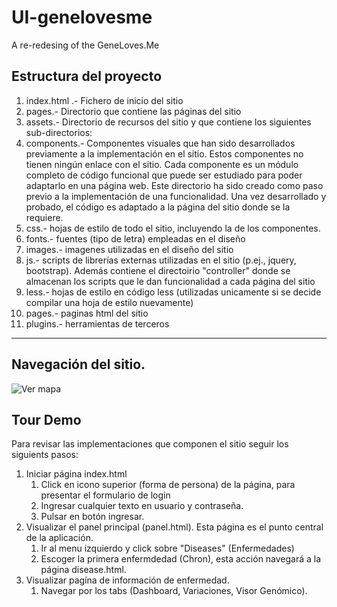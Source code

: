 # UI-genelovesme

A re-redesing of the GeneLoves.Me

## Estructura del proyecto
1. index.html .- Fichero de inicio del sitio
2. pages.- Directorio que contiene las páginas del sitio
3. assets.- Directorio de recursos del sitio y que contiene los siguientes sub-directorios:
  1. components.- Componentes visuales que han sido desarrollados previamente a la implementación en el sitio. Estos componentes no tienen ningún enlace con el sitio. Cada componente es un módulo completo de código funcional que puede ser estudiado para poder adaptarlo en una página web. Este directorio ha sido creado como paso previo a la implementación de una funcionalidad. Una vez desarrollado y probado, el código es adaptado a la página del sitio donde se la requiere.
  2. css.- hojas de estilo de todo el sitio, incluyendo la de los componentes.
  3. fonts.- fuentes (tipo de letra) empleadas en el diseño
  4. images.- imagenes utilizadas en el diseño del sitio
  5. js.- scripts de librerías externas utilizadas en el sitio (p.ej., jquery, bootstrap). Además contiene el directoirio "controller" donde se almacenan los scripts que le dan funcionalidad a cada página del sitio
  6. less.- hojas de estilo en código less (utilizadas unicamente si se decide compilar una hoja de estilo nuevamente)
  7. pages.- paginas html del sitio
  8. plugins.- herramientas de terceros
*** 
## Navegación del sitio.

![Ver mapa](https://gitlabpros.dsic.upv.es/carii/ui-genelovesme/tree/master/assets/documentacion/navegacionSitio.png)

## Tour Demo
Para revisar las implementaciones que componen el sitio seguir los siguients pasos:
1. Iniciar página index.html
   1. Click en icono superior (forma de persona) de la página, para presentar el formulario de login
   2. Ingresar cualquier texto en usuario y contraseña.
   3. Pulsar en botón ingresar.
2. Visualizar el panel principal (panel.html). Esta página es el punto central de la aplicación. 
   1. Ir al menu izquierdo y click sobre "Diseases" (Enfermedades)
   2. Escoger la primera enfermdedad (Chron), esta acción navegará a la página disease.html.
3. Visualizar pagína de información de enfermedad.
   1. Navegar por los tabs (Dashboard, Variaciones, Visor Genómico).